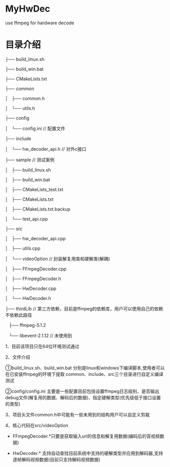 # MyHwDec
 use ffmpeg for hardware decode
# 目录介绍
├── build_linux.sh

├── build_win.bat

├── CMakeLists.txt

├── common

│   ├── common.h

│   └── utils.h

├── config

│   └── config.ini               // 配置文件

├── include

│   └── hw_decoder_api.h         // 对外c接口

├── sample                       // 测试案例

│   ├── build_linux.sh

│   ├── build_win.bat

│   ├── CMakeLists_test.txt

│   ├── CMakeLists.txt

│   ├── CMakeLists.txt.backup

│   └── test_api.cpp

├── src

│   ├── hw_decoder_api.cpp

│   ├── utils.cpp

│   └── videoOption              // 封装解复用类和硬解类(解耦)

│       ├── FFmpegDecoder.cpp

│       ├── FFmpegDecoder.h

│       ├── HwDecoder.cpp

│       └── HwDecoder.h

├── thirdLib                     // 第三方依赖，目前是ffmpeg的依赖库，用户可以使用自己的依赖不依赖此路径

    ├── ffmpeg-5.1.2
    
    └── libevent-2.1.12          // 未使用到
    

1、目前该项目只在64位环境测试通过

2、文件介绍

   ①build_linux.sh、build_win.bat 分别是linux和windows下编译脚本,使用者可以在已安装ffmpeg的环境下提取
    common、include、src三个目录进行自定义编译测试

   ②config/config.ini 主要是一些配置目前包括设置ffmpeg日志级别、是否输出debug文件(解复用的数据、解码后的数据)、指定硬解类型(优先级低于接口设置的类型)
   
3、项目头文件common.h中可能有一些未用到的结构用户可以自定义剪裁

4、核心代码在src/videoOption

   - FFmpegDecoder.*只要是获取输入url的信息和解复用数据(编码后的音视频数据)
     
   - HwDecoder.* 支持自动查找目前系统中支持的硬解类型并应用到解码器,支持逐帧解码视频数据(目前只支持解码视频数据)
